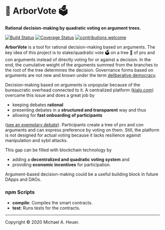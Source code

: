 # 🌳 ArborVote 🗳
**Rational decision-making by quadratic voting on argument trees.**

[![Build Status](https://travis-ci.org/ArborVote/ArborVote.svg?branch=master)](https://travis-ci.org/ArborVote/ArborVote)
[![Coverage Status](https://coveralls.io/repos/github/ArborVote/ArborVote/badge.svg?branch=master)](https://coveralls.io/github/ArborVote/ArborVote?branch=master)
[![contributions welcome](https://img.shields.io/badge/contributions-welcome-brightgreen.svg?style=flat)](https://github.com/ArborVote/ArborVote/pulls)


**ArborVote** is a tool for rational decision-making based on arguments.
The key idea of this project is to stake/quadratic vote 🗳 on a tree 🌳 of pro and con arguments instead of directly voting for or against a decision.
In the end, the cumulative weight of the arguments summed from the branches to the root of the tree determines the decision.
Governance forms  based on arguments are not new and known under the term [deliberative democracy](https://en.wikipedia.org/wiki/Deliberative_democracy).

Decision-making based on arguments is unpopular because of the bureaucratic overhead connected to it. 
A centralized platform ([kialo.com](https://www.kialo.com)) overcame this issue and does a great job by
* keeping debates **rational**
* presenting debates in a **structured and transparent** way and thus 
* allowing for **fast onboarding of participants** 

([see an exemplary debate](https://www.kialo.com/humans-should-act-to-fight-climate-change-4540)). 
Participants create a tree of pro and con arguments and can express preference by voting on them.
Still, the platform is not designed for actual voting because it lacks resilience against manipulation and sybil attacks.

This gap can be filled with blockchain technology by
* adding a **decentralized and quadratic voting system** and 
* providing **economic incentives** for participation.

Argument-based decision-making could be a useful building block in future DApps and DAOs.

### npm Scripts
- **compile**: Compiles the smart contracts.
- **test**: Runs tests for the contracts.

***
Copyright © 2020 Michael A. Heuer.